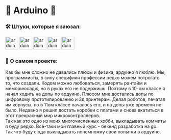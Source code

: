 # 🧰 Arduino 🔌

<h3 align="left">🛠 Штуки, которые я заюзал:</h3>
  <a href="https://www.arduino.cc/" target="_blank" target="_blank"> 
  <img src="https://cdn.worldvectorlogo.com/logos/arduino-1.svg" alt="arduino" width="40" height="40"/></a>
  <a href="https://www.arduino.cc/" target="_blank" target="_blank"> 
  <img src="https://cdn.worldvectorlogo.com/logos/arduino-1.svg" alt="arduino" width="40" height="40"/></a>
  <a href="https://www.arduino.cc/" target="_blank" target="_blank"> 
  <img src="https://cdn.worldvectorlogo.com/logos/arduino-1.svg" alt="arduino" width="40" height="40"/></a>
  <a href="https://www.arduino.cc/" target="_blank" target="_blank"> 
  <img src="https://cdn.worldvectorlogo.com/logos/arduino-1.svg" alt="arduino" width="40" height="40"/></a>
  <a href="https://www.arduino.cc/" target="_blank" target="_blank"> 
  <img src="https://cdn.worldvectorlogo.com/logos/arduino-1.svg" alt="arduino" width="40" height="40"/></a>

<h3 align="left">📄 О самом проекте:</h3>
<p>
Как бы мне сложно не давались плюсы и физика, ардуино я люблю. Мы, программисты, в силу специфики профессии редко можем потрогать то, что создали. Кодом можно любоваться,
замерять рантайм и мемориюсадж, но в руках его не подержишь. Поэтому в 10-ом классе я начал ходить на допы по ардуино. Плюсом мне достались допы по цифровому прототипированию и 3д
принтерам. Делал роботов, печатал им корпусы, но в 11ом классе началось егэ, и на допы уже времени не было. Недавно я решил достать коробки с платами и снова вкатиться в этот
прекрасный мир микроконтроллеров.</br> Так как это одно из моих многочисленных хобби, выкладывать коммиты я буду редко. Всё-таки мой главный курс - бекенд разработка на go.
Так что буду сюда выкладывать понемножку свои попытки в ардуино.</p>
